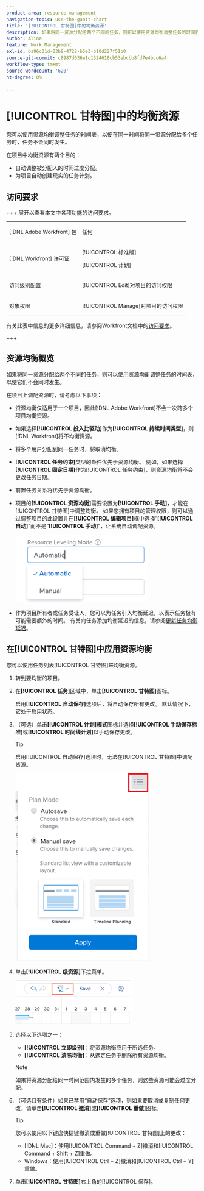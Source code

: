 ```yaml
---
product-area: resource-management
navigation-topic: use-the-gantt-chart
title: '[!UICONTROL 甘特图]中的均衡资源'
description: 如果将同一资源分配给两个不同的任务，则可以使用资源均衡调整任务的时间表，以使它们不会同时发生。 本文提供了有关如何在甘特图中调配资源的信息。
author: Alina
feature: Work Management
exl-id: ba96c01d-03b8-4728-b5e3-b10d227f51b0
source-git-commit: c8987d036e1c1324618cb53ebcbb8fd7e4bcc6a4
workflow-type: tm+mt
source-wordcount: '620'
ht-degree: 0%

---
```


# [!UICONTROL 甘特图]中的均衡资源

<!--Audited: 08/2025-->

您可以使用资源均衡调整任务的时间表，以便在同一时间将同一资源分配给多个任务时，任务不会同时发生。

在项目中均衡资源有两个目的：

* 自动调整被分配人的时间过度分配。
* 为项目自动创建现实的任务计划。

## 访问要求

+++ 展开以查看本文中各项功能的访问要求。 

<table style="table-layout:auto"> 
 <col> 
 <col> 
 <tbody> 
  <tr> 
   <td role="rowheader">[!DNL Adobe Workfront] 包</td> 
   <td> <p>任何</p> </td> 
  </tr> 
  <tr> 
   <td role="rowheader">[!DNL Workfront] 许可证</td> 
   <td> <p>[!UICONTROL 标准版]</p>
   <p>[!UICONTROL 计划]</p> </td> 
  </tr> 
  <tr> 
   <td role="rowheader">访问级别配置</td> 
   <td> <p>[!UICONTROL Edit]对项目的访问权限</p></td>
</tr> 
  <tr> 
   <td role="rowheader">对象权限</td> 
   <td> <p>[!UICONTROL Manage]对项目的访问权限</p>
</td> 
  </tr> 
 </tbody> 
</table>

有关此表中信息的更多详细信息，请参阅Workfront文档中的[访问要求](/help/quicksilver/administration-and-setup/add-users/access-levels-and-object-permissions/access-level-requirements-in-documentation.md)。

+++
<!--Old:

<table style="table-layout:auto"> 
 <col> 
 <col> 
 <tbody> 
  <tr> 
   <td role="rowheader">[!DNL Adobe Workfront] plan*</td> 
   <td> <p>Any </p> </td> 
  </tr> 
  <tr> 
   <td role="rowheader">[!DNL Workfront] license*</td> 
   <td> <p>[!UICONTROL Plan] </p> </td> 
  </tr> 
  <tr> 
   <td role="rowheader">Access level configurations*</td> 
   <td> <p>[!UICONTROL Edit] access to Projects</p> <p><b>NOTE</b>

If you still don't have access, ask your [!DNL Workfront] administrator if they set additional restrictions in your access level. For information on how a [!DNL Workfront] administrator can modify your access level, see <a href="../../../administration-and-setup/add-users/configure-and-grant-access/create-modify-access-levels.md" class="MCXref xref">Create or modify custom access levels</a>.</p> </td>
</tr> 
  <tr> 
   <td role="rowheader">Object permissions</td> 
   <td> <p>[!UICONTROL Manage] access to the project</p> <p>For information on requesting additional access, see <a href="../../../workfront-basics/grant-and-request-access-to-objects/request-access.md" class="MCXref xref">Request access to objects </a>.</p> </td> 
  </tr> 
 </tbody> 
</table> -->

## 资源均衡概览

如果将同一资源分配给两个不同的任务，则可以使用资源均衡调整任务的时间表，以使它们不会同时发生。

在项目上调配资源时，请考虑以下事项：

* 资源均衡仅适用于一个项目，因此[!DNL Adobe Workfront]不会一次跨多个项目均衡资源。
* 如果选择&#x200B;**[!UICONTROL 投入比驱动]**&#x200B;作为&#x200B;**[!UICONTROL 持续时间类型]**，则[!DNL Workfront]将不均衡资源。
* 将多个用户分配到同一任务时，将取消均衡。
* **[!UICONTROL 任务约束]**&#x200B;类型的条件优先于资源均衡。 例如，如果选择&#x200B;**[!UICONTROL 固定日期]**&#x200B;作为[!UICONTROL 任务约束]，则资源均衡将不会更改任务日期。
* 前置任务关系将优先于资源均衡。
* 项目的&#x200B;**[!UICONTROL 资源均衡]**&#x200B;需要设置为&#x200B;**[!UICONTROL 手动]**，才能在[!UICONTROL 甘特图]中调整均衡。 如果您拥有项目的管理权限，则可以通过调整项目的此设置并在&#x200B;**[!UICONTROL 编辑项目]**&#x200B;框中选择“**[!UICONTROL 自动]**”而不是“**[!UICONTROL 手动]**”，让系统自动调配资源。

  ![资源均衡模式](assets/resource-leveling-mode-350x177.png)

* 作为项目所有者或任务受让人，您可以为任务引入均衡延迟，以表示任务极有可能需要额外的时间。 有关向任务添加均衡延迟的信息，请参阅[更新任务均衡延迟](../../../manage-work/tasks/task-information/task-leveling-delay.md)。

## 在[!UICONTROL 甘特图]中应用资源均衡

您可以使用任务列表[!UICONTROL 甘特图]来均衡资源。

1. 转到要均衡的项目。
1. 在&#x200B;**[!UICONTROL 任务]**&#x200B;区域中，单击&#x200B;**[!UICONTROL 甘特图]**&#x200B;图标。

   启用&#x200B;**[!UICONTROL 自动保存]**&#x200B;选项后，将自动保存所有更改。 默认情况下，它处于启用状态。

1. （可选）单击&#x200B;**[!UICONTROL 计划]模式**&#x200B;图标并选择&#x200B;**[!UICONTROL 手动保存标准]**&#x200B;或&#x200B;**[!UICONTROL 时间线计划]**&#x200B;以手动保存更改。

   >[!TIP]
   >
   >启用[!UICONTROL 自动保存]选项时，无法在[!UICONTROL 甘特图]中调配资源。

   ![手动设置已启用](assets/manual-standard-setting-enabled-quicksilver-task-list-350x493.png)

1. 单击&#x200B;**[!UICONTROL 级资源]**&#x200B;下拉菜单。

   ![Level_resources.png](assets/level-resouces.png)

1. 选择以下选项之一：

   * **[!UICONTROL 立即级别]**：将资源均衡应用于所选任务。
   * **[!UICONTROL 清除均衡]**：从选定任务中删除所有资源均衡。

   >[!NOTE]
   >
   >如果将资源分配给同一时间范围内发生的多个任务，则这些资源可能会过度分配。

1. （可选且有条件）如果已禁用“自动保存”选项，则如果要取消或复制任何更改，请单击&#x200B;**[!UICONTROL 撤消]**&#x200B;或&#x200B;**[!UICONTROL 重做]**&#x200B;图标。

   >[!TIP]
   >
   >您可以使用以下键盘快捷键撤消或重做[!UICONTROL 甘特图]上的更改：
   >
   >* [!DNL Mac]：使用[!UICONTROL Command + Z]撤消和[!UICONTROL Command + Shift + Z]重做。
   >* Windows：使用[!UICONTROL Ctrl + Z]撤消和[!UICONTROL Ctrl + Y]重做。


1. 单击&#x200B;**[!UICONTROL 甘特图]**&#x200B;右上角的[!UICONTROL 保存]。

<!--
<div data-mc-conditions="QuicksilverOrClassic.Draft mode">
<h2>Overview of Leveling Delay</h2>
<p data-mc-conditions="QuicksilverOrClassic.Draft mode">(NOTE: moved to its own article: /Content/Manage work/Tasks/Task information/task-leveling-delay.htm) </p>
<p>At times, there might be conflicts between task schedules on a project. You can level resources or address resource conflicts by rescheduling resources and tasks so that all tasks can be completed within a realistic schedule. </p>
<p>As the project manager, or the task assignee, you can also add a Leveling Delay on individual tasks to account for any resource or scheduling conflicts. In other words, a task might be scheduled with a delay to ensure that when Adobe Workfront levels the tasks a more realistic schedule overcomes resource conflicts.</p>
<p>To manually add a Leveling Delay to a task:</p>
<ol>
<li value="1">Navigate to a task for which you want to add a Leveling Delay.</li>
<li value="2"> <p data-mc-conditions="QuicksilverOrClassic.Quicksilver"> Click the <strong>More icon</strong> to the right of the task name, then click <strong>Edit</strong>. </p>  </li>
<li value="3">Click <strong>Settings</strong>.<br></li>
<li value="4">Specify the <strong>Leveling Delay</strong>, in hours.<br>This is the time that the resource will be delayed starting the task due to resource conflicts.</li>
<li value="5">Click <strong>Save Changes</strong>. </li>
</ol>
</div>
-->
